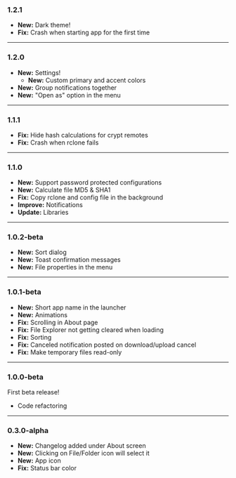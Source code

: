 ### 1.2.1
* **New:** Dark theme!
* **Fix:** Crash when starting app for the first time

***

### 1.2.0
* **New:** Settings!
    * **New:** Custom primary and accent colors
* **New:** Group notifications together
* **New:** "Open as" option in the menu

***

### 1.1.1
* **Fix:** Hide hash calculations for crypt remotes
* **Fix:** Crash when rclone fails

***

### 1.1.0
* **New:** Support password protected configurations
* **New:** Calculate file MD5 & SHA1
* **Fix:** Copy rclone and config file in the background
* **Improve:** Notifications
* **Update:** Libraries

***

### 1.0.2-beta
* **New:** Sort dialog
* **New:** Toast confirmation messages
* **New:** File properties in the menu

***

### 1.0.1-beta
* **New:** Short app name in the launcher
* **New:** Animations
* **Fix:** Scrolling in About page
* **Fix:** File Explorer not getting cleared when loading
* **Fix:** Sorting
* **Fix:** Canceled notification posted on download/upload cancel
* **Fix:** Make temporary files read-only

***

### 1.0.0-beta
First beta release!

* Code refactoring

***

### 0.3.0-alpha
* **New:** Changelog added under About screen
* **New:** Clicking on File/Folder icon will select it
* **New:** App icon
* **Fix:** Status bar color
